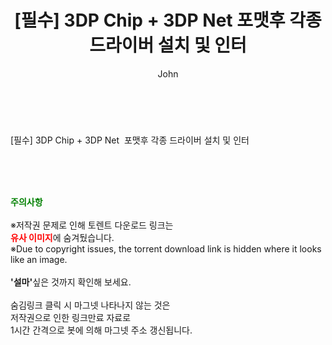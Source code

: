 ﻿---
layout: post
title:  "[필수] 3DP Chip + 3DP Net 포맷후 각종 드라이버 설치 및 인터"
author: John
categories: [ 게임/유틸 ]
tags: [  ]
image:  
description: "[필수] 3DP Chip + 3DP Net 포맷후 각종 드라이버 설치 및 인터 torrent 정보 공유"
toc: true
toc_sticky: true
---

<br>
<div class="view-img">
</div><div class="view-content" itemprop="description">
<p>[필수] 3DP Chip + 3DP Net  포맷후 각종 드라이버 설치 및 인터<br/></p> </div>
    
<br><br><br>
<p data-ke-size="size16"><b><span style="color: green;">주의사항</span></b><br /><br />※저작권 문제로 인해 토렌트 다운로드 링크는<br /><b><span style="color: red;">유사 이미지</span></b>에 숨겨뒀습니다.<br />※Due to copyright issues, the torrent download link is hidden where it looks like an image.<br /><br /><b>'설마'</b>싶은 것까지 확인해 보세요.<br /><br />숨김링크 클릭 시 마그넷 나타나지 않는 것은<br />저작권으로 인한 링크만료 자료로<br />1시간 간격으로 봇에 의해 마그넷 주소 갱신됩니다.</p>
